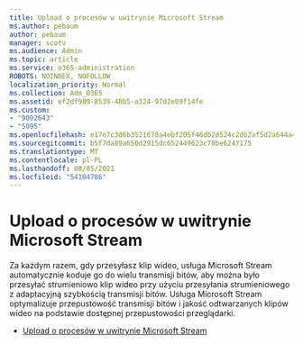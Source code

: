```yaml
---
title: Upload o procesów w uwitrynie Microsoft Stream
ms.author: pebaum
author: pebaum
manager: scotv
ms.audience: Admin
ms.topic: article
ms.service: o365-administration
ROBOTS: NOINDEX, NOFOLLOW
localization_priority: Normal
ms.collection: Adm_O365
ms.assetid: ef2df989-8539-48b5-a324-97d2e09f14fe
ms.custom:
- "9002643"
- "5095"
ms.openlocfilehash: e17e7c3d6b3521678a4ebf205f46db2d524c2db2af5d2a644a4c1c80b016b9cf
ms.sourcegitcommit: b5f7da89a650d2915dc652449623c78be6247175
ms.translationtype: MT
ms.contentlocale: pl-PL
ms.lasthandoff: 08/05/2021
ms.locfileid: "54104786"
---
```

# <a name="upload-process-overview-in-microsoft-stream"></a>Upload o procesów w uwitrynie Microsoft Stream

Za każdym razem, gdy przesyłasz klip wideo, usługa Microsoft Stream automatycznie koduje go do wielu transmisji bitów, aby można było przesyłać strumieniowo klip wideo przy użyciu przesyłania strumieniowego z adaptacyjną szybkością transmisji bitów. Usługa Microsoft Stream optymalizuje przepustowość transmisji bitów i jakość odtwarzanych klipów wideo na podstawie dostępnej przepustowości przeglądarki.

- [Upload o procesów w uwitrynie Microsoft Stream](/stream/upload-process-overview)

